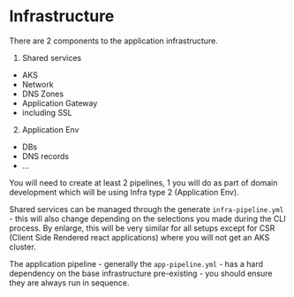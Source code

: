 # Infrastructure

<!-- 
This will be replaced by the cli depending on what selections were made during the bootstrap process
-->

There are 2 components to the application infrastructure.

1. Shared services 
  - AKS
  - Network
  - DNS Zones
  - Application Gateway
   - including SSL 

2. Application Env
  - DBs
  - DNS records
  - ...

You will need to create at least 2 pipelines, 1 you will do as part of domain development which will be using Infra type 2 (Application Env). 

Shared services can be managed through the generate `infra-pipeline.yml` - this will also change depending on the selections you made during the CLI process. By enlarge, this will be very similar for all setups except for CSR (Client Side Rendered react applications) where you will not get an AKS cluster. 

The application pipeline - generally the `app-pipeline.yml` - has a hard dependency on the base infrastructure pre-existing - you should ensure they are always run in sequence.
